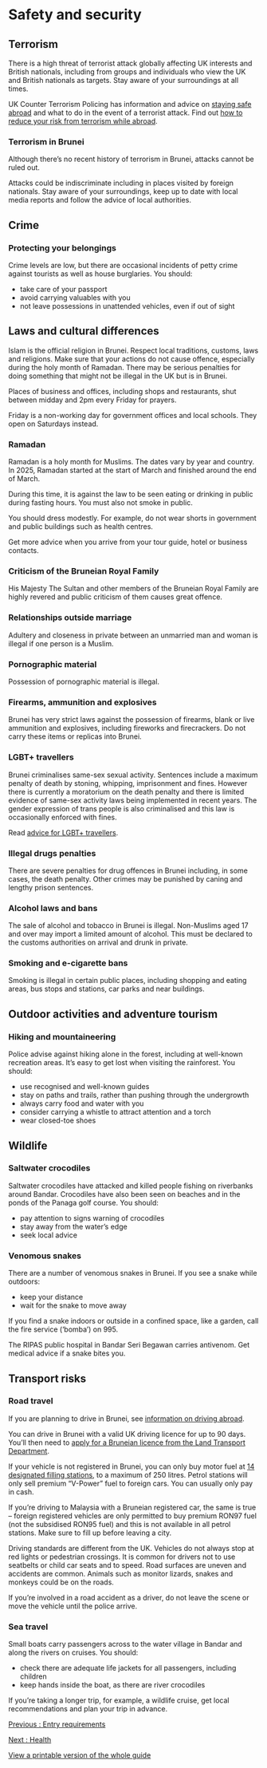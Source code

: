 # Safety and security

## Terrorism

There is a high threat of terrorist attack globally affecting UK interests and British nationals, including from groups and individuals who view the UK and British nationals as targets. Stay aware of your surroundings at all times.

UK Counter Terrorism Policing has information and advice on [staying safe abroad](https://www.counterterrorism.police.uk/safetyadvice/) and what to do in the event of a terrorist attack. Find out [how to reduce your risk from terrorism while abroad](https://www.gov.uk/guidance/reduce-your-risk-from-terrorism-while-abroad).

### Terrorism in Brunei

Although there’s no recent history of terrorism in Brunei, attacks cannot be ruled out.

Attacks could be indiscriminate including in places visited by foreign nationals. Stay aware of your surroundings, keep up to date with local media reports and follow the advice of local authorities.

## Crime

### Protecting your belongings

Crime levels are low, but there are occasional incidents of petty crime against tourists as well as house burglaries. You should:

* take care of your passport
* avoid carrying valuables with you
* not leave possessions in unattended vehicles, even if out of sight

## Laws and cultural differences

Islam is the official religion in Brunei. Respect local traditions, customs, laws and religions. Make sure that your actions do not cause offence, especially during the holy month of Ramadan. There may be serious penalties for doing something that might not be illegal in the UK but is in Brunei.

Places of business and offices, including shops and restaurants, shut between midday and 2pm every Friday for prayers.

Friday is a non-working day for government offices and local schools. They open on Saturdays instead.

### Ramadan

Ramadan is a holy month for Muslims. The dates vary by year and country. In 2025, Ramadan started at the start of March and finished around the end of March.

During this time, it is against the law to be seen eating or drinking in public during fasting hours. You must also not smoke in public.

You should dress modestly. For example, do not wear shorts in government and public buildings such as health centres.

Get more advice when you arrive from your tour guide, hotel or business contacts.

### Criticism of the Bruneian Royal Family

His Majesty The Sultan and other members of the Bruneian Royal Family are highly revered and public criticism of them causes great offence.

### Relationships outside marriage

Adultery and closeness in private between an unmarried man and woman is illegal if one person is a Muslim.

### Pornographic material

Possession of pornographic material is illegal.

### Firearms, ammunition and explosives

Brunei has very strict laws against the possession of firearms, blank or live ammunition and explosives, including fireworks and firecrackers. Do not carry these items or replicas into Brunei.

### LGBT+ travellers

Brunei criminalises same-sex sexual activity. Sentences include a maximum penalty of death by stoning, whipping, imprisonment and fines. However there is currently a moratorium on the death penalty and there is limited evidence of same-sex activity laws being implemented in recent years. The gender expression of trans people is also criminalised and this law is occasionally enforced with fines.

Read [advice for LGBT+ travellers](https://www.gov.uk/guidance/lesbian-gay-bisexual-and-transgender-foreign-travel-advice).

### Illegal drugs penalties

There are severe penalties for drug offences in Brunei including, in some cases, the death penalty. Other crimes may be punished by caning and lengthy prison sentences.

### Alcohol laws and bans

The sale of alcohol and tobacco in Brunei is illegal. Non-Muslims aged 17 and over may import a limited amount of alcohol. This must be declared to the customs authorities on arrival and drunk in private.

### Smoking and e-cigarette bans

Smoking is illegal in certain public places, including shopping and eating areas, bus stops and stations, car parks and near buildings.

## Outdoor activities and adventure tourism

### Hiking and mountaineering

Police advise against hiking alone in the forest, including at well-known recreation areas. It’s easy to get lost when visiting the rainforest. You should:

* use recognised and well-known guides
* stay on paths and trails, rather than pushing through the undergrowth
* always carry food and water with you
* consider carrying a whistle to attract attention and a torch
* wear closed-toe shoes

## Wildlife

### Saltwater crocodiles

Saltwater crocodiles have attacked and killed people fishing on riverbanks around Bandar. Crocodiles have also been seen on beaches and in the ponds of the Panaga golf course. You should:

* pay attention to signs warning of crocodiles
* stay away from the water’s edge
* seek local advice

### Venomous snakes

There are a number of venomous snakes in Brunei. If you see a snake while outdoors:

* keep your distance
* wait for the snake to move away

If you find a snake indoors or outside in a confined space, like a garden, call the fire service (‘bomba’) on 995.

The RIPAS public hospital in Bandar Seri Begawan carries antivenom. Get medical advice if a snake bites you.

## Transport risks

### Road travel

If you are planning to drive in Brunei, see [information on driving abroad](https://www.gov.uk/driving-abroad).

You can drive in Brunei with a valid UK driving licence for up to 90 days. You’ll then need to [apply for a Bruneian licence from the Land Transport Department](https://www.jpd.gov.bn/SitePages/Land%20Transport%20Department/Services/Driving%20Licenses.aspx).

If your vehicle is not registered in Brunei, you can only buy motor fuel at [14 designated filling stations](https://bsm.com.bn/products/shell-fuels/shell-v-power/), to a maximum of 250 litres. Petrol stations will only sell premium “V-Power” fuel to foreign cars. You can usually only pay in cash.

If you’re driving to Malaysia with a Bruneian registered car, the same is true – foreign registered vehicles are only permitted to buy premium RON97 fuel (not the subsidised RON95 fuel) and this is not available in all petrol stations. Make sure to fill up before leaving a city.

Driving standards are different from the UK. Vehicles do not always stop at red lights or pedestrian crossings. It is common for drivers not to use seatbelts or child car seats and to speed. Road surfaces are uneven and accidents are common. Animals such as monitor lizards, snakes and monkeys could be on the roads.

If you’re involved in a road accident as a driver, do not leave the scene or move the vehicle until the police arrive.

### Sea travel

Small boats carry passengers across to the water village in Bandar and along the rivers on cruises. You should:

* check there are adequate life jackets for all passengers, including children
* keep hands inside the boat, as there are river crocodiles

If you’re taking a longer trip, for example, a wildlife cruise, get local recommendations and plan your trip in advance.

[Previous
:
Entry requirements](/foreign-travel-advice/brunei/entry-requirements)

[Next
:
Health](/foreign-travel-advice/brunei/health)

[View a printable version of the whole guide](/foreign-travel-advice/brunei/print)